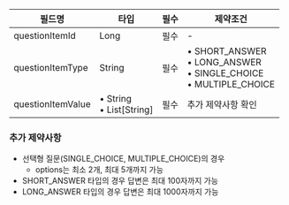 | 필드명               | 타입                          | 필수 | 제약조건                                                                    |
|-------------------|-----------------------------|----|-------------------------------------------------------------------------|
| questionItemId    | Long                        | 필수 | -                                                                       |
| questionItemType  | String                      | 필수 | • SHORT_ANSWER<br>• LONG_ANSWER<br>• SINGLE_CHOICE<br>• MULTIPLE_CHOICE |
| questionItemValue | • String<br> • List[String] | 필수 | 추가 제약사항 확인                                                              |

### 추가 제약사항

- 선택형 질문(SINGLE_CHOICE, MULTIPLE_CHOICE)의 경우
    - options는 최소 2개, 최대 5개까지 가능
- SHORT_ANSWER 타입의 경우 답변은 최대 100자까지 가능
- LONG_ANSWER 타입의 경우 답변은 최대 1000자까지 가능